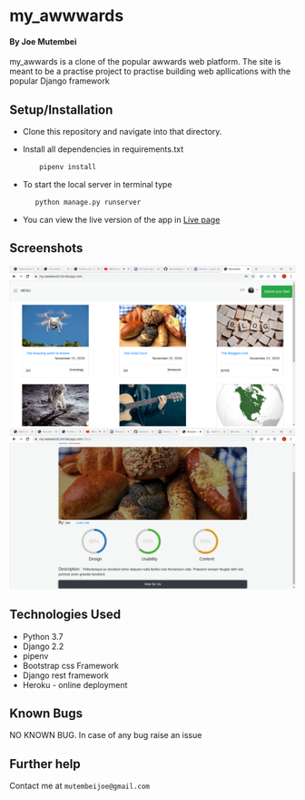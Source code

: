 # my_awwwards

#### By Joe Mutembei
my_awwards is a clone of the popular awwards web platform. The site is meant to be a practise project to practise building web apllications with the popular Django framework
## Setup/Installation
* Clone this repository and navigate into that directory.
* Install all dependencies in requirements.txt

    ```bash
        pipenv install
    ```
* To start the local server in terminal type
     ```bash
        python manage.py runserver
    ```
* You can view the live version of the app in [Live page](https://my-awwwards.herokuapp.com/ "my_awwwards")

## Screenshots
![image](https://github.com/Mutembeijoe/my_awwwards/blob/master/screenshot/my_awwards.png)
![image](https://github.com/Mutembeijoe/my_awwwards/blob/master/screenshot/site.png)


## Technologies Used
+ Python 3.7
+ Django 2.2
+ pipenv
+ Bootstrap css Framework
+ Django rest framework
+ Heroku - online deployment

## Known Bugs
  NO KNOWN BUG. In case of any bug raise an issue
## Further help
Contact me at  `mutembeijoe@gmail.com`
